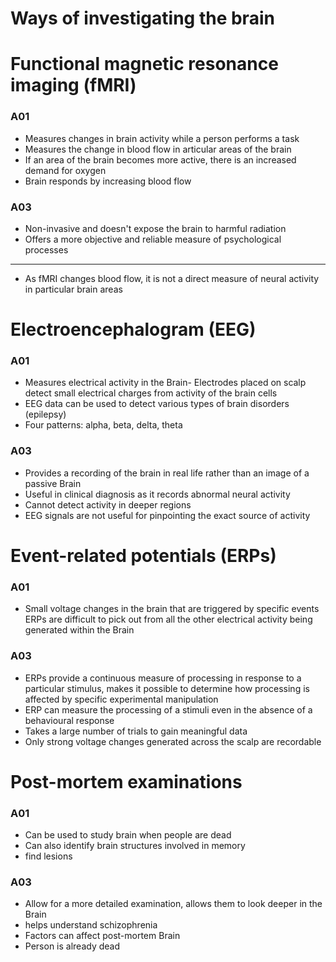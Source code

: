 # Ways of investigating the brain

# Functional magnetic resonance imaging (fMRI)

### A01

- Measures changes in brain activity while a person performs a task
- Measures the change in blood flow in articular areas of the brain
- If an area of the brain becomes more active, there is an increased demand for oxygen
- Brain responds by increasing blood flow

### A03

- Non-invasive and doesn't expose the brain to harmful radiation
- Offers a more objective and reliable measure of psychological processes

***

- As fMRI changes blood flow, it is not a direct measure of neural activity in particular brain areas

# Electroencephalogram (EEG)

### A01

- Measures electrical activity in the Brain- Electrodes placed on scalp detect small electrical charges from activity of the brain cells
- EEG data can be used to detect various types of brain disorders (epilepsy)
- Four patterns: alpha, beta, delta, theta

### A03

- Provides a recording of the brain in real life rather than an image of a passive Brain
- Useful in clinical diagnosis as it records abnormal neural activity
- Cannot detect activity in deeper regions
- EEG signals are not useful for pinpointing the exact source of activity



# Event-related potentials (ERPs)

### A01

- Small voltage changes in the brain that are triggered by specific events
ERPs are difficult to pick out from all the other electrical activity being generated within the Brain

### A03

- ERPs provide a continuous measure of processing in response to a particular stimulus, makes it possible to determine how processing is affected by specific experimental manipulation
- ERP can measure the processing of a stimuli even in the absence of a behavioural response
- Takes a large number of trials to gain meaningful data
- Only strong voltage changes generated across the scalp are recordable

# Post-mortem examinations

### A01

- Can be used to study brain when people are dead
- Can also identify brain structures involved in memory
- find lesions

### A03

- Allow for a more detailed examination, allows them to look deeper in the Brain
- helps understand schizophrenia
- Factors can affect post-mortem Brain
- Person is already dead
